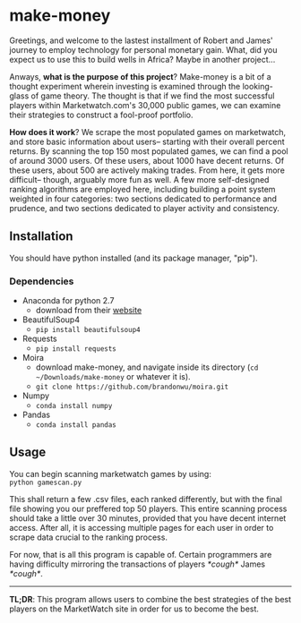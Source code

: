 # make-money

Greetings, and welcome to the lastest installment of Robert and James' journey to employ technology for personal monetary gain. What, did you expect us to use this to build wells in Africa? Maybe in another project...  

Anways, **what is the purpose of this project**? Make-money is a bit of a thought experiment wherein investing is examined through the looking-glass of game theory. The thought is that if we find the most successful players within Marketwatch.com's 30,000 public games, we can examine their strategies to construct a fool-proof portfolio.  

**How does it work**? We scrape the most populated games on marketwatch, and store basic information about users– starting with their overall percent returns. By scanning the top 150 most populated games, we can find a pool of around 3000 users. Of these users, about 1000 have decent returns. Of these users, about 500 are actively making trades. From here, it gets more difficult– though, arguably more fun as well. A few more self-designed ranking algorithms are employed here, including building a point system weighted in four categories: two sections dedicated to performance and prudence, and two sections dedicated to player activity and consistency.  

## Installation
You should have python installed (and its package manager, "pip").

### Dependencies
- Anaconda for python 2.7
	- download from their [website](https://www.continuum.io/downloads)
- BeautifulSoup4
	- `pip install beautifulsoup4`
- Requests
	- `pip install requests`
- Moira
	- download make-money, and navigate inside its directory (`cd ~/Downloads/make-money` or whatever it is).
	- `git clone https://github.com/brandonwu/moira.git`
- Numpy
	- `conda install numpy`
- Pandas
	- `conda install pandas`

## Usage
You can begin scanning marketwatch games by using:  
`python gamescan.py`  

This shall return a few .csv files, each ranked differently, but with the final file showing you our preffered top 50 players. This entire scanning process should take a little over 30 minutes, provided that you have decent internet access. After all, it is accessing multiple pages for each user in order to scrape data crucial to the ranking process.  

For now, that is all this program is capable of. Certain programmers are having difficulty mirroring the transactions of players *\*cough\** James *\*cough\**.

----
**TL;DR**: This program allows users to combine the best strategies of the best players on the MarketWatch site in order for us to become the best.